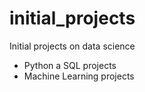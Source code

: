 # initial_projects
 Initial projects on data science
- Python a SQL projects
- Machine Learning projects
